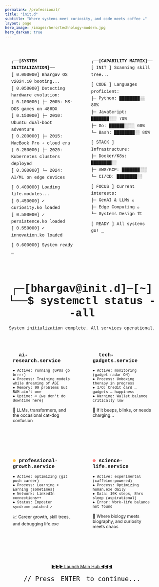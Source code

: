```yaml
---
permalink: /professional/
title: "init.d"
subtitle: "Where systems meet curiosity, and code meets coffee ☕"
layout: page
hero_image: /images/hero/technology-modern.jpg
hero_darken: true
---
```



<style>
@keyframes typing {
  from { width: 0 }
  to { width: 100% }
}

@keyframes blink {
  0%, 50% { opacity: 1 }
  51%, 100% { opacity: 0 }
}

.terminal {
  background: var(--terminal-bg);
  color: var(--terminal-text);
  font-family: 'Courier New', monospace;
  padding: 20px;
  border-radius: 8px;
  margin: 20px 0;
  border: 2px solid var(--terminal-border);
  box-shadow: 0 0 20px var(--terminal-shadow);
}

.boot-sequence {
  font-size: 14px;
  line-height: 1.6;
  margin-bottom: 20px;
}

.cursor::after {
  content: '_';
  animation: blink 1s infinite;
}

.service-card {
  background: linear-gradient(145deg, var(--card-bg), var(--bg-secondary));
  border: 1px solid var(--border-medium);
  border-radius: 12px;
  padding: 25px;
  margin: 15px 0;
  transition: all 0.3s ease;
  position: relative;
  overflow: hidden;
}

.service-card:hover {
  border-color: var(--terminal-text);
  box-shadow: 0 5px 20px var(--terminal-shadow);
  transform: translateY(-5px);
}

.service-card::before {
  content: '';
  position: absolute;
  top: 0;
  left: -100%;
  width: 100%;
  height: 2px;
  background: linear-gradient(90deg, transparent, var(--terminal-text), transparent);
  animation: scan 3s infinite;
}

@keyframes scan {
  0% { left: -100%; }
  100% { left: 100%; }
}

.status-indicator {
  display: inline-block;
  width: 10px;
  height: 10px;
  border-radius: 50%;
  margin-right: 10px;
  animation: pulse 2s infinite;
}

.status-ok { background: var(--terminal-text); }
.status-warning { background: #ffaa00; }
.status-info { background: var(--terminal-accent); }
.status-critical { background: #ff4444; }

@keyframes pulse {
  0%, 100% { opacity: 0.7; transform: scale(0.9); }
  50% { opacity: 1; transform: scale(1.1); }
}

.init-header {
  text-align: center;
  margin: 30px 0;
  font-family: 'Courier New', monospace;
}

.system-grid {
  display: grid;
  grid-template-columns: repeat(2, 1fr);
  gap: 20px;
  margin: 30px 0;
}

@media (max-width: 768px) {
  .system-grid {
    grid-template-columns: 1fr;
  }
}

.boot-complete {
  background: linear-gradient(135deg, #667eea 0%, #764ba2 100%);
  color: white;
  text-align: center;
  padding: 30px;
  border-radius: 15px;
  margin: 30px 0;
  position: relative;
  overflow: hidden;
}

.boot-complete::before {
  content: '';
  position: absolute;
  top: -50%;
  left: -50%;
  width: 200%;
  height: 200%;
  background: linear-gradient(45deg, transparent, rgba(255,255,255,0.1), transparent);
  animation: shine 3s infinite;
}

@keyframes shine {
  0% { transform: rotate(0deg); }
  100% { transform: rotate(360deg); }
}
</style>

<div style="display: grid; grid-template-columns: 1fr 1fr; gap: 20px; margin: 20px 0;">
  <!-- Left Terminal: System Boot & Life Journey -->
  <div class="terminal">
    <div class="boot-sequence">
      <div style="color: var(--terminal-accent); font-weight: bold;">┌──[SYSTEM INITIALIZATION]──</div>
      <div>[    0.000000] Bhargav OS v2024.10 booting...</div>
      <div>[    0.050000] Detecting hardware evolution:</div>
      <div>[    0.100000] ├─ 2005: MS-DOS games on 486DX</div>
      <div>[    0.150000] ├─ 2010: Ubuntu dual-boot adventure</div>
      <div>[    0.200000] ├─ 2015: MacBook Pro + cloud era</div>
      <div>[    0.250000] ├─ 2020: Kubernetes clusters deployed</div>
      <div>[    0.300000] └─ 2024: AI/ML on edge devices</div>
      <div style="margin-top: 10px;">[    0.400000] Loading life.modules...</div>
      <div>[    0.450000] ✓ curiosity.ko loaded</div>
      <div>[    0.500000] ✓ persistence.ko loaded</div>
      <div>[    0.550000] ✓ innovation.ko loaded</div>
      <div style="margin-top: 10px; color: var(--terminal-text);">[    0.600000] System ready <span class="cursor"></span></div>
    </div>
  </div>

  <!-- Right Terminal: Skills & Technology Stack -->
  <div class="terminal">
    <div class="boot-sequence">
      <div style="color: var(--terminal-secondary); font-weight: bold;">┌──[CAPABILITY MATRIX]──</div>
      <div>[  INIT  ] Scanning skill tree...</div>
      <div style="margin-top: 10px;">[  CODE  ] Languages proficient:</div>
      <div>         ├─ Python: ████████░░ 80%</div>
      <div>         ├─ JavaScript: ███████░░░ 70%</div>
      <div>         ├─ Go: ██████░░░░ 60%</div>
      <div>         └─ Bash: ████████░░ 80%</div>
      <div style="margin-top: 10px;">[  STACK ] Infrastructure:</div>
      <div>         ├─ Docker/K8s: ████████░░</div>
      <div>         ├─ AWS/GCP: ███████░░░</div>
      <div>         └─ CI/CD: ████████░░</div>
      <div style="margin-top: 10px;">[  FOCUS ] Current interests:</div>
      <div>         ├─ GenAI & LLMs 🤖</div>
      <div>         ├─ Edge Computing 📡</div>
      <div>         └─ Systems Design 🏗️</div>
      <div style="margin-top: 10px; color: var(--terminal-text);">[  READY ] All systems go! <span class="cursor"></span></div>
    </div>
  </div>
</div>

<style>
@media (max-width: 768px) {
  div[style*="grid-template-columns: 1fr 1fr"] {
    grid-template-columns: 1fr !important;
  }
}
</style>

<div class="init-header">
  <h1 style="color: var(--terminal-text); font-size: 2.5em; margin: 0;">
    ┌─[bhargav@init.d]─[~]<br>
    └──$ systemctl status --all
  </h1>
  <p style="color: var(--text-muted); margin-top: 20px;">System initialization complete. All services operational.</p>
</div>

<div class="system-grid">
  <div class="service-card">
    <h3 style="color: var(--terminal-text); font-family: 'Courier New', monospace; margin-top: 0;">
      <span class="status-indicator status-ok"></span>ai-research.service
    </h3>
    <div style="color: var(--text-secondary); font-family: 'Courier New', monospace; font-size: 12px; margin-bottom: 15px;">
      ● Active: <span style="color: var(--terminal-text);">running</span> (GPUs go brrrr)<br>
      ● Process: Training models while dreaming of AGI<br>
      ● Memory: 99 problems but RAM ain't one<br>
      ● Uptime: ∞ (we don't do downtime here)
    </div>
    <p style="color: var(--text-muted); font-size: 14px;">
      🤖 LLMs, transformers, and the occasional cat-dog confusion
    </p>
  </div>

  <div class="service-card">
    <h3 style="color: var(--terminal-text); font-family: 'Courier New', monospace; margin-top: 0;">
      <span class="status-indicator status-info"></span>tech-gadgets.service
    </h3>
    <div style="color: var(--text-secondary); font-family: 'Courier New', monospace; font-size: 12px; margin-bottom: 15px;">
      ● Active: <span style="color: var(--terminal-accent);">monitoring</span> (gadget radar ON)<br>
      ● Process: Unboxing therapy in progress<br>
      ● I/O: Credit card → gadgets → happiness<br>
      ● Warning: Wallet.balance critically low
    </div>
    <p style="color: var(--text-muted); font-size: 14px;">
      📱 If it beeps, blinks, or needs charging...
    </p>
  </div>

  <div class="service-card">
    <h3 style="color: var(--terminal-text); font-family: 'Courier New', monospace; margin-top: 0;">
      <span class="status-indicator status-warning"></span>professional-growth.service
    </h3>
    <div style="color: var(--text-secondary); font-family: 'Courier New', monospace; font-size: 12px; margin-bottom: 15px;">
      ● Active: <span style="color: var(--status-warning);">optimizing</span> (git push career)<br>
      ● Process: Learning > Earning (sometimes)<br>
      ● Network: LinkedIn connections++<br>
      ● Status: Imposter syndrome patched ✓
    </div>
    <p style="color: var(--text-muted); font-size: 14px;">
      📈 Career growth, skill trees, and debugging life.exe
    </p>
  </div>

  <div class="service-card">
    <h3 style="color: var(--terminal-text); font-family: 'Courier New', monospace; margin-top: 0;">
      <span class="status-indicator status-critical"></span>science-life.service
    </h3>
    <div style="color: var(--text-secondary); font-family: 'Courier New', monospace; font-size: 12px; margin-bottom: 15px;">
      ● Active: <span style="color: var(--status-critical);">experimental</span> (caffeine-powered)<br>
      ● Process: Optimizing human.exe daily<br>
      ● Data: 10K steps, 8hrs sleep (aspirational)<br>
      ● Error: Work-life balance not found
    </div>
    <p style="color: var(--text-muted); font-size: 14px;">
      🧬 Where biology meets biography, and curiosity meets chaos
    </p>
  </div>
</div>

<style>
/* Retro Launch Button styles are now in app.scss for consistency */
</style>

<div style="text-align: center; margin-top: 60px; margin-bottom: 40px;">
  <a href="https://dkbachary.github.io" target="_blank" class="retro-launch-button" id="launch-button">
    <span class="retro-arrow">►►►</span> Launch Main Hub <span class="retro-arrow">◄◄◄</span>
  </a>
  <p style="font-family: 'VT323', monospace; color: var(--text-muted); font-size: 1.5em; margin-top: 20px;">
    // Press <kbd style="background: var(--kbd-bg); padding: 2px 8px; border-radius: 4px; color: var(--kbd-text); border: 1px solid var(--kbd-border);">ENTER</kbd> to continue...
  </p>
</div>

<script>
document.addEventListener('DOMContentLoaded', function() {
  document.addEventListener('keydown', function(event) {
    if (event.key === 'Enter') {
      event.preventDefault();
      const launchButton = document.getElementById('launch-button');
      if (launchButton) {
        // Visual feedback: flash the button
        launchButton.style.transform = 'scale(0.95)';
        setTimeout(function() {
          launchButton.style.transform = 'scale(1.05)';
          setTimeout(function() {
            window.open(launchButton.href, '_blank');
          }, 100);
        }, 100);
      }
    }
  });
});
</script>